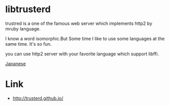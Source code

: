 # libtrusterd

trustred is a one of the famous web server which implements http2 by mruby language.

I know a word isomorphic.But Some time I like to use some languages at the same time.
It's so fun.

you can use http2 server with your favorite language which support libffi.

[Japanese](README.ja.md)

# Link

- http://trusterd.github.io/
